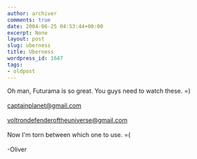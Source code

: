 ```yaml
---
author: archiver
comments: true
date: 2004-06-25 04:53:44+00:00
excerpt: None
layout: post
slug: uberness
title: Uberness
wordpress_id: 1647
tags:
- oldpost
---
```


Oh man, Futurama is so great.  You guys need to watch these. =)<br /><br /><a href="mailto:captainplanet@gmail.com">captainplanet@gmail.com</a><br /><br /><a href="mailto:voltrondefenderoftheuniverse@gmail.com">voltrondefenderoftheuniverse@gmail.com</a><br /><br />Now I'm torn between which one to use. =(<br /><br />-Oliver